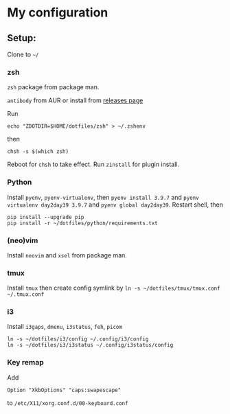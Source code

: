 # My configuration


## Setup:

Clone to `~/`

### zsh

`zsh` package from package man.

`antibody` from AUR or install from [releases page](https://github.com/getantibody/antibody/releases)

Run

`echo "ZDOTDIR=$HOME/dotfiles/zsh" > ~/.zshenv`

then 

`chsh -s $(which zsh)`

Reboot for `chsh` to take effect.
Run `zinstall` for plugin install.

### Python
Install `pyenv`, `pyenv-virtualenv`, then `pyenv install 3.9.7` and `pyenv virtualenv day2day39 3.9.7` and `pyenv global day2day39`.
Restart shell, then
```
pip install --upgrade pip
pip install -r ~/dotfiles/python/requirements.txt
```

### (neo)vim
Install `neovim` and `xsel` from package man.

### tmux
Install `tmux` then create config symlink by `ln -s ~/dotfiles/tmux/tmux.conf ~/.tmux.conf`

### i3
Install `i3gaps`, `dmenu`, `i3status`, `feh`, `picom`
```
ln -s ~/dotfiles/i3/config ~/.config/i3/config
ln -s ~/dotfiles/i3/i3status ~/.config/i3status/config

```

### Key remap
Add 
```
Option "XkbOptions" "caps:swapescape"
```
to  `/etc/X11/xorg.conf.d/00-keyboard.conf`

